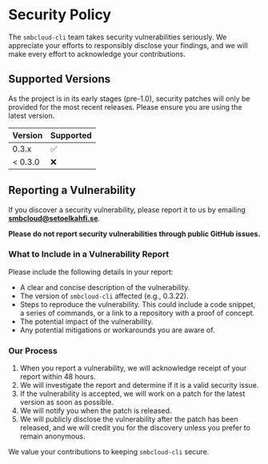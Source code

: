 # Security Policy

The `smbcloud-cli` team takes security vulnerabilities seriously. We appreciate your efforts to responsibly disclose your findings, and we will make every effort to acknowledge your contributions.

## Supported Versions

As the project is in its early stages (pre-1.0), security patches will only be provided for the most recent releases. Please ensure you are using the latest version.

| Version | Supported          |
| ------- | ------------------ |
| 0.3.x   | :white_check_mark: |
| < 0.3.0 | :x:                |

## Reporting a Vulnerability

If you discover a security vulnerability, please report it to us by emailing **smbcloud@setoelkahfi.se**.

**Please do not report security vulnerabilities through public GitHub issues.**

### What to Include in a Vulnerability Report

Please include the following details in your report:

- A clear and concise description of the vulnerability.
- The version of `smbcloud-cli` affected (e.g., 0.3.22).
- Steps to reproduce the vulnerability. This could include a code snippet, a series of commands, or a link to a repository with a proof of concept.
- The potential impact of the vulnerability.
- Any potential mitigations or workarounds you are aware of.

### Our Process

1.  When you report a vulnerability, we will acknowledge receipt of your report within 48 hours.
2.  We will investigate the report and determine if it is a valid security issue.
3.  If the vulnerability is accepted, we will work on a patch for the latest version as soon as possible.
4.  We will notify you when the patch is released.
5.  We will publicly disclose the vulnerability after the patch has been released, and we will credit you for the discovery unless you prefer to remain anonymous.

We value your contributions to keeping `smbcloud-cli` secure.
